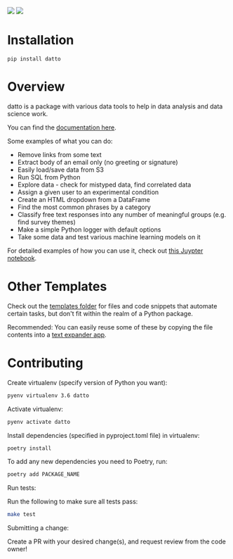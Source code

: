 [![](https://api.travis-ci.com/kristiewirth/datto.svg?branch=master)](https://travis-ci.com/github/kristiewirth/datto)
[![](https://readthedocs.org/projects/datto/badge/)](https://datto.readthedocs.io/en/latest/)

# Installation

`pip install datto`

# Overview

datto is a package with various data tools to help in data analysis and data science work.

You can find the [documentation here](https://datto.readthedocs.io/en/latest/).

Some examples of what you can do:

- Remove links from some text
- Extract body of an email only (no greeting or signature)
- Easily load/save data from S3
- Run SQL from Python
- Explore data - check for mistyped data, find correlated data
- Assign a given user to an experimental condition
- Create an HTML dropdown from a DataFrame
- Find the most common phrases by a category
- Classify free text responses into any number of meaningful groups (e.g. find survey themes)
- Make a simple Python logger with default options
- Take some data and test various machine learning models on it

For detailed examples of how you can use it, check out [this Juypter notebook](datto_examples.ipynb).

# Other Templates

Check out the [templates folder](templates) for files and code snippets that automate certain tasks, but don't fit within the realm of a Python package.

Recommended: You can easily reuse some of these by copying the file contents into a [text expander app](https://zapier.com/blog/text-expander-how-to/).

# Contributing

Create virtualenv (specify version of Python you want):

```bash
pyenv virtualenv 3.6 datto
```

Activate virtualenv:

```bash
pyenv activate datto
```

Install dependencies (specified in pyproject.toml file) in virtualenv:

```bash
poetry install
```

To add any new dependencies you need to Poetry, run:

```bash
poetry add PACKAGE_NAME
```

Run tests:

Run the following to make sure all tests pass:

```bash
make test
```

Submitting a change:

Create a PR with your desired change(s), and request review from the code owner!
